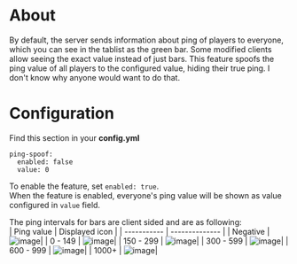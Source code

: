 # About
By default, the server sends information about ping of players to everyone,
which you can see in the tablist as the green bar.
Some modified clients allow seeing the exact value instead of just bars.
This feature spoofs the ping value of all players to the configured value, hiding their true ping.
I don't know why anyone would want to do that.

# Configuration
Find this section in your **config.yml**
```
ping-spoof:
  enabled: false
  value: 0
```
To enable the feature, set `enabled: true`.  
When the feature is enabled, everyone's ping value will be shown as value configured in `value` field.

The ping intervals for bars are client sided and are as following:  
| Ping value | Displayed icon |
| ----------- | -------------- |
| Negative | ![image](https://user-images.githubusercontent.com/6338394/179717654-add90ec7-1321-41a3-99e6-76420e665833.png)|
| 0 - 149 | ![image](https://user-images.githubusercontent.com/6338394/179717531-3c6409b6-6bf8-41c1-a150-ce0ed615e5a5.png)|
| 150 - 299 | ![image](https://user-images.githubusercontent.com/6338394/179717804-cfedfe33-7846-4b60-8559-be2b902b4a75.png)|
| 300 - 599 | ![image](https://user-images.githubusercontent.com/6338394/179717915-0bccc83c-a2db-4459-9a76-58754f1307df.png)|
| 600 - 999 | ![image](https://user-images.githubusercontent.com/6338394/179717996-eec0942a-17c9-44ff-9428-3137f76f50a4.png)|
| 1000+ | ![image](https://user-images.githubusercontent.com/6338394/179718067-a3c86f83-cb57-436e-97ef-f3de394d9c41.png)|